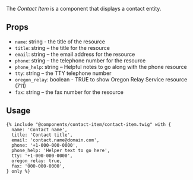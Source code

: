 
The *Contact Item* is a component that displays a contact entity.

## Props
- `name`: string - the title of the resource
- `title`: string – the title for the resource
- `email`: string – the email address for the resource
- `phone`: string – the telephone number for the resource
- `phone_help`: string – Helpful notes to go along with the phone resource
- `tty`: string – the TTY telephone number
- `oregon_relay`: boolean - TRUE to show Oregon Relay Service resource (711)
- `fax`: string – the fax number for the resource

## Usage
```twig
{% include "@components/contact-item/contact-item.twig" with {
  name: 'Contact name',
  title: 'Contact title',
  email: 'contact.name@domain.com',
  phone: '+1-000-000-0000',
  phone_help: 'Helper text to go here',
  tty: '+1-000-000-0000',
  oregon_relay: true,
  fax: '000-000-0000',
} only %}
```
